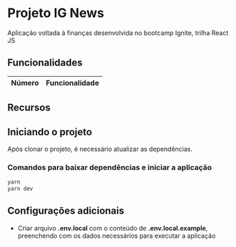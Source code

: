 # Projeto IG News

Aplicação voltada à finanças desenvolvida no bootcamp Ignite, trilha React JS

## Funcionalidades

| Número | Funcionalidade |
| - | - |

## Recursos

## Iniciando o projeto

Após clonar o projeto, é necessário atualizar as dependências.

### Comandos para baixar dependências e iniciar a aplicação

```bash
yarn
yarn dev
```

## Configurações adicionais

- Criar arquivo **.env.local** com o conteúdo de **.env.local.example**, preenchendo com os dados necessários para executar a aplicação
